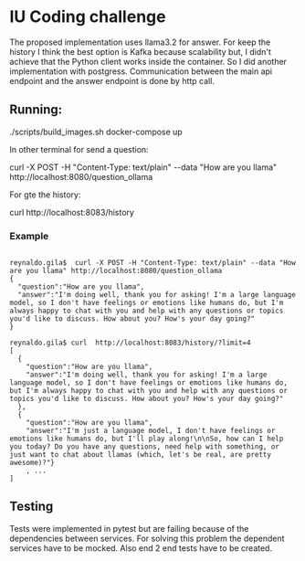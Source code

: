 # IU Coding challenge

The proposed implementation uses llama3.2 for answer.
For keep the history I think the best option is Kafka because scalability but, I didn't achieve 
that the Python client works inside the container. So I did another implementation with postgress.
Communication between the main api endpoint and the answer endpoint is done by http call. 

## Running:

./scripts/build_images.sh
docker-compose up

In other terminal for send a question:

curl -X POST -H "Content-Type: text/plain" --data "How are you llama" \
    http://localhost:8080/question_ollama

For gte the history:

curl  http://localhost:8083/history

### Example

```shell

reynaldo.gila$  curl -X POST -H "Content-Type: text/plain" --data "How are you llama" http://localhost:8080/question_ollama
{
  "question":"How are you llama",
  "answer":"I'm doing well, thank you for asking! I'm a large language model, so I don't have feelings or emotions like humans do, but I'm always happy to chat with you and help with any questions or topics you'd like to discuss. How about you? How's your day going?"
}

reynaldo.gila$ curl  http://localhost:8083/history/?limit=4
[
  {
    "question":"How are you llama",
    "answer":"I'm doing well, thank you for asking! I'm a large language model, so I don't have feelings or emotions like humans do, but I'm always happy to chat with you and help with any questions or topics you'd like to discuss. How about you? How's your day going?"
  },
  {
    "question":"How are you llama",
    "answer":"I'm just a language model, I don't have feelings or emotions like humans do, but I'll play along!\n\nSo, how can I help you today? Do you have any questions, need help with something, or just want to chat about llamas (which, let's be real, are pretty awesome)?"}
    , ...
]
```


## Testing

Tests were implemented in pytest but are failing because of the dependencies between services. 
For solving this problem the dependent services have to be mocked. 
Also end 2 end tests have to be created.
